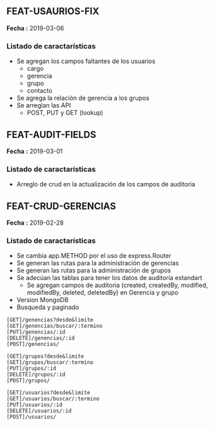 ## FEAT-USAURIOS-FIX
**Fecha :** 2019-03-06
### Listado de caractarísticas
- Se agregan los campos faltantes de los usuarios
    - cargo
    - gerencia
    - grupo
    - contacto
- Se agrega la relación de gerencia a los grupos
- Se arreglan las API
    - POST, PUT y GET (lookup)


## FEAT-AUDIT-FIELDS
**Fecha :** 2019-03-01
### Listado de caractarísticas
- Arreglo de crud en la actualización de los campos de auditoria


## FEAT-CRUD-GERENCIAS
**Fecha :** 2019-02-28
### Listado de caractarísticas
- Se cambia app.METHOD por el uso de express.Router
- Se generan las rutas para la administración de gerencias 
- Se generan las rutas para la administración de grupos
- Se adecúan las tablas para tener los datos de auditoría estandart
    - Se agregan campos de auditoria (created, createdBy, modified, modifiedBy, deleted, deletedBy) en Gerencia y grupo
- Version MongoDB
- Busqueda y paginado


```
[GET]/genencias?desde&limite
[GET]/genencias/buscar/:termino
[PUT]/genencias/:id
[DELETE]/genencias/:id
[POST]/genencias/

[GET]/grupos?desde&limite
[GET]/grupos/buscar/:termino
[PUT]/grupos/:id
[DELETE]/grupos/:id
[POST]/grupos/

[GET]/usuarios?desde&limite
[GET]/usuarios/buscar/:termino
[PUT]/usuarios/:id
[DELETE]/usuarios/:id
[POST]/usuarios/

```